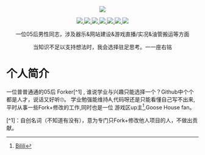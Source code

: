 <!--
 * @Description: My profile
 * @Autor: wjkcxs(Mr.eAt)
 * @Date: 2022.7.02 start
 * @Message:  Enjoy your time in github!
-->

<p align="center">
  <a href="https://github.com/wjkcxs">
    <img src="https://github-readme-stats.vercel.app/api?username=wjkcxs&count_private=true&include_all_commits=true&layout=compact&bg_color=30,e96443,904e95&title_color=fff&text_color=fff"/"/>
  </a>
</p>
 
 <p align="center">
  </a>
    <a href="https://www.facebook.com/profile.php?id=100077767820000">
    <img src="https://img.shields.io/badge/%F0%9F%98%B7-Facebook-blue" />
  </a>
  <a href="https://discord.com/channels/894777792091271209">
    <img src="https://img.shields.io/badge/%F0%9F%A4%AF-Discord-blue" />
  </a>
  <a href="[https://space.bilibili.com/2108295476
](https://space.bilibili.com/2108295476)">
    <img src="https://img.shields.io/badge/%F0%9F%8D%9C-BiliBili-blue" />
  </a>                                                                    
  <a href="https://www.youtube.com/channel/UCIJMy04FtNFm5DIRzB1ED2A">
    <img src="https://img.shields.io/badge/%F0%9F%8D%AB-Youtube-blue" />                                                                    
  </a>
  <a href="https://steamcommunity.com/profiles/76561199086787119">
    <img src="https://img.shields.io/badge/%F0%9F%8E%AE-Steam-blue" />                                                                    
  </a>
  <a href="https://www.twitch.tv/wjkcxs">
    <img src="https://img.shields.io/badge/%F0%9F%8E%AB-Twitch-blue" />                                                                    
  </a>
  <a href="https://weibo.com/u/7513136437">
    <img src="https://img.shields.io/badge/%F0%9F%93%BA-Weibo-blue" />                                                                                                   </a>                                                                     
</p>

<p align="center">
  一位05后男性同志，涉及器乐&网站建设&游戏直播/实况&油管搬运等方面
</p>

<p align="center">
  当知识不足以支持想法时，我会选择驻足思考。一一座右铭
</p>

# 个人简介
  一位普普通通的05后 Forker[^1] , 谁说学业与兴趣只能选择一个？Github中个个都是人才，说话又好听🙄。
  学业勉强能维持A,代码呀还是只能看懂自己写不出来,平时从事一些Fork+修改的工作,同时也是一位 游戏区up主[^note],Goose House fan。
                 
[^1]：自创名词（不知道有没有），意为专门只Fork+修改他人项目的人，不做出贡献。

[^note]:[Bilili](https://space.bilibili.com/2108295476/)             


